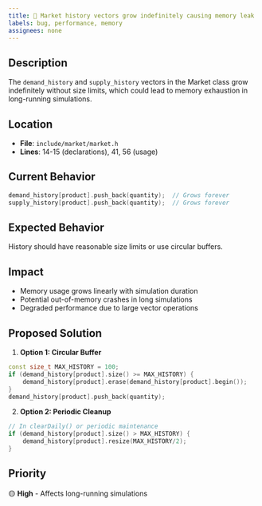 ```yaml
---
title: 🐛 Market history vectors grow indefinitely causing memory leak
labels: bug, performance, memory
assignees: none
---
```


## Description
The `demand_history` and `supply_history` vectors in the Market class grow indefinitely without size limits, which could lead to memory exhaustion in long-running simulations.

## Location
- **File**: `include/market/market.h`
- **Lines**: 14-15 (declarations), 41, 56 (usage)

## Current Behavior
```cpp
demand_history[product].push_back(quantity);  // Grows forever
supply_history[product].push_back(quantity);  // Grows forever
```

## Expected Behavior
History should have reasonable size limits or use circular buffers.

## Impact
- Memory usage grows linearly with simulation duration
- Potential out-of-memory crashes in long simulations
- Degraded performance due to large vector operations

## Proposed Solution
1. **Option 1: Circular Buffer**
```cpp
const size_t MAX_HISTORY = 100;
if (demand_history[product].size() >= MAX_HISTORY) {
    demand_history[product].erase(demand_history[product].begin());
}
demand_history[product].push_back(quantity);
```

2. **Option 2: Periodic Cleanup**
```cpp
// In clearDaily() or periodic maintenance
if (demand_history[product].size() > MAX_HISTORY) {
    demand_history[product].resize(MAX_HISTORY/2);
}
```

## Priority
🟡 **High** - Affects long-running simulations

